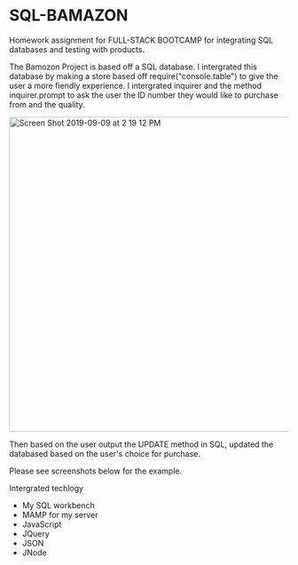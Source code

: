 # SQL-BAMAZON
Homework assignment for FULL-STACK BOOTCAMP for integrating SQL databases and testing with products.

The Bamozon Project is based off a SQL database. I intergrated this database by making a store based off require("console.table") to give the user a more fiendly experience. 
I intergrated inquirer and the method inquirer.prompt to ask the user the ID number they would like to purchase from and the quality. 

<img width="567" alt="Screen Shot 2019-09-09 at 2 19 12 PM" src="https://user-images.githubusercontent.com/48806630/64563600-fd0bfb80-d30c-11e9-8f51-c6fdaf2eb08b.png">


Then based on the user output the UPDATE method in SQL, updated the databased based on the user's choice for purchase. 

Please see screenshots below for the example. 


Intergrated techlogy
- My SQL workbench 
- MAMP  for my server
- JavaScript 
- JQuery
- JSON 
- JNode
